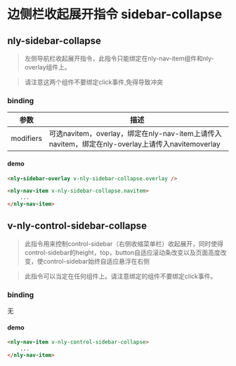 # 边侧栏收起展开指令 sidebar-collapse

## nly-sidebar-collapse

> 左侧导航栏收起展开指令，此指令只能绑定在nly-nav-item组件和nly-overlay组件上。

>请注意这两个组件不要绑定click事件,免得导致冲突

### binding

参数 | 描述
-|-
modifiers | 可选navitem，overlay，绑定在nly-nav-item上请传入navitem，绑定在nly-overlay上请传入navitemoverlay

#### demo

```html
<nly-sidebar-overlay v-nly-sidebar-collapse.overlay />

<nly-nav-item v-nly-sidebar-collapse.navitem>
    ...
</nly-nav-item>

```

## v-nly-control-sidebar-collapse

> 此指令用来控制control-sidebar（右侧收缩菜单栏）收起展开，同时使得control-sidebar的height，top，button自适应滚动条改变以及页面高度改变，使control-sidebar始终自适应悬浮在右侧

> 此指令可以当定在任何组件上。请注意绑定的组件不要绑定click事件。

### binding

无

#### demo

```html
<nly-nav-item v-nly-control-sidebar-collapse>
    ...
</nly-nav-item>
```
